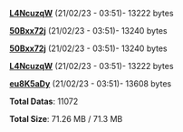 [**L4NcuzqW**](/data/L4NcuzqW.txt) (21/02/23 - 03:51)- 13222 bytes

[**50Bxx72j**](/data/50Bxx72j.txt) (21/02/23 - 03:51)- 13240 bytes

[**50Bxx72j**](/data/50Bxx72j.txt) (21/02/23 - 03:51)- 13240 bytes

[**L4NcuzqW**](/data/L4NcuzqW.txt) (21/02/23 - 03:51)- 13222 bytes

[**eu8K5aDy**](/data/eu8K5aDy.txt) (21/02/23 - 03:51)- 13608 bytes

**Total Datas**: 11072

**Total Size**: 71.26 MB / 71.3 MB